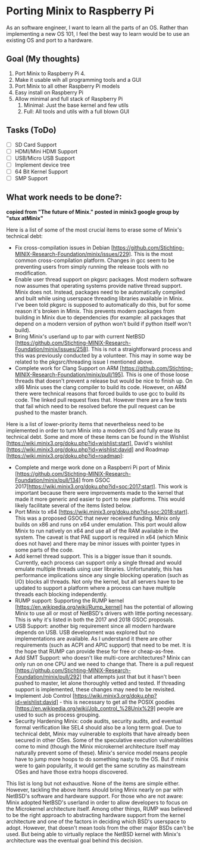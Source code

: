 # Porting Minix to Raspberry Pi

As an software engineer, I want to learn all the parts of an OS. Rather than implementing a new OS 101, I feel the best way to learn would be to use an existing OS and port to a hardware.

## Goal (My thoughts)
1. Port Minix to Raspberry Pi 4.
1. Make it usable wih all programming tools and a GUI
1. Port Minix to all other Raspberry Pi models
1. Easy install on Raspberry Pi
1. Allow minimal and full stack of Raspberry Pi
   1. Minimal: Just the base kernel and few utils
   1. Full: All tools and utils with a full blown GUI

## Tasks (ToDo)
- [ ] SD Card Support
- [ ] HDMI/Mini HDMI Support
- [ ] USB/Micro USB Support
- [ ] Implement device tree
- [ ] 64 Bit Kernel Support
- [ ] SMP Support

## What work needs to be done?:
__copied from "The future of Minix." posted in minix3 google group by "stux atMinix"__

Here is a list of some of the most crucial items to erase some of Minix's technical debt:
* Fix cross-compilation issues in Debian [https://github.com/Stichting-MINIX-Research-Foundation/minix/issues/229].  This is the most common cross-compilation platform.  Changes in gcc seem to be preventing users from simply running the release tools with no modification.
* Enable user thread support on pkgsrc packages.  Most modern software now assumes that operating systems provide native thread support. Minix does not. Instead, packages need to be automatically compiled and built while using userspace threading libraries available in Minix.  I've been told pkgsrc is supposed to automatically do this, but for some reason it's broken in Minix.  This prevents modern packages from building in Minix due to dependencies (for example: all packages that depend on a modern version of python won't build if python itself won't build). 
* Bring Minix's userland up to par with current NetBSD [https://github.com/Stichting-MINIX-Research-Foundation/minix/issues/258].  This is not a straightforward process and this was previously conducted by a volunteer.  This may in some way be related to the pkgsrc/threading issue I mentioned above. 
* Complete work for Clang Support on ARM [https://github.com/Stichting-MINIX-Research-Foundation/minix/pull/195].  This is one of those loose threads that doesn't prevent a release but would be nice to finish up.  On x86 Minix uses the clang compiler to build its code.  However, on ARM there were technical reasons that forced builds to use gcc to build its code.  The linked pull request fixes that.  However there are a few tests that fail which need to be resolved before the pull request can be pushed to the master branch.

Here is a list of lower-priority items that nevertheless need to be implemented in order to turn Minix into a modern OS and fully erase its technical debt. Some and more of these items can be found in the Wishlist [https://wiki.minix3.org/doku.php?id=wishlist:start], David's wishlist [https://wiki.minix3.org/doku.php?id=wishlist:david] and Roadmap [https://wiki.minix3.org/doku.php?id=roadmap]:
* Complete and merge work done on a Raspberri Pi port of Minix [https://github.com/Stichting-MINIX-Research-Foundation/minix/pull/134] from GSOC 2017[https://wiki.minix3.org/doku.php?id=soc:2017:start].  This work is important because there were improvements made to the kernel that made it more generic and easier to port to new platforms. This would likely facilitate several of the items listed below.
* Port Minix to x64 [https://wiki.minix3.org/doku.php?id=soc:2018:start].  This was a proposed GSOC that never received funding.  Minix only builds on x86 and runs on x64 under emulation. This port would allow Minix to run natively on x64 and use all of the RAM available in the system.  The caveat is that PAE support is required in x64 (which Minix does not have) and there may be minor issues with pointer types in some parts of the code.
* Add kernel thread support. This is a bigger issue than it sounds.  Currently, each process can support only a single thread and would emulate multiple threads using user libraries.  Unfortunately, this has performance implications since any single blocking operation (such as I/O) blocks all threads.  Not only the kernel, but all servers have to be updated to support a platform where a process can have multiple threads each blocking independently.
* RUMP support: Supporting the RUMP kernel [https://en.wikipedia.org/wiki/Rump_kernel] has the potential of allowing Minix to use all or most of NetBSD's drivers with little porting necessary.  This is why it's listed in both the 2017 and 2018 GSOC proposals.
* USB Support:  another big requirement since all modern hardware depends on USB.  USB development was explored but no implementations are available.  As I understand it there are other requirements (such as ACPI and APIC support) that need to be met.  It is the hope that RUMP can provide these for free or cheap-as-free.
* Add SMT Support: who doesn't like multi-core architectures?  Minix can only run on one CPU and we need to change that. There is a pull request [https://github.com/Stichting-MINIX-Research-Foundation/minix/pull/292] that attempts just that but it hasn't been pushed to master, let alone thoroughly vetted and tested.  If threading support is implemented, these changes may need to be revisited.
* Implement Job Control [https://wiki.minix3.org/doku.php?id=wishlist:david] - this is necessary to get all the POSIX goodies [https://en.wikipedia.org/wiki/Job_control_%28Unix%29] people are used to such as process grouping.
* Security Hardening Minix: code audits, security audits, and eventual formal verification like SEL4 should also be a long term goal.  Due to technical debt, Minix may vulnerable to exploits that have already been secured in other OSes. Some of the speculative execution vulnerabilities come to mind (though the Minix microkernel architecture itself may naturally prevent some of these).  Minix's service model means people have to jump more hoops to do something nasty to the OS.  But if minix were to gain popularity, it would get the same scrutiny as mainstream OSes and have those extra hoops discovered.

This list is long but not exhaustive. None of the items are simple either.  However, tackling the above items should bring Minix nearly on par with NetBSD's software and hardware support. For those who are not aware: Minix adopted NetBSD's userland in order to allow developers to focus on the Microkernel architecture itself.  Among other things, RUMP was believed to be the right approach to abstracting hardware support from the kernel architecture and one of the factors in deciding which BSD's userspace to adopt.  However, that doesn't mean tools from the other major BSDs can't be used. But being able to virtually replace the NetBSD kernel with Minix's architecture was the eventual goal behind this decision.